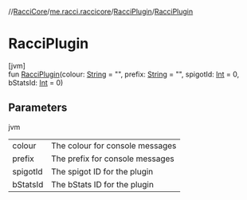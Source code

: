 //[RacciCore](../../../index.md)/[me.racci.raccicore](../index.md)/[RacciPlugin](index.md)/[RacciPlugin](-racci-plugin.md)

# RacciPlugin

[jvm]\
fun [RacciPlugin](-racci-plugin.md)(colour: [String](https://kotlinlang.org/api/latest/jvm/stdlib/kotlin/-string/index.html) = "", prefix: [String](https://kotlinlang.org/api/latest/jvm/stdlib/kotlin/-string/index.html) = "", spigotId: [Int](https://kotlinlang.org/api/latest/jvm/stdlib/kotlin/-int/index.html) = 0, bStatsId: [Int](https://kotlinlang.org/api/latest/jvm/stdlib/kotlin/-int/index.html) = 0)

## Parameters

jvm

| | |
|---|---|
| colour | The colour for console messages |
| prefix | The prefix for console messages |
| spigotId | The spigot ID for the plugin |
| bStatsId | The bStats ID for the plugin |
